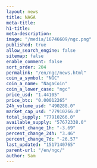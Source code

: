 ```yaml
---
layout: news
title: NAGA
meta-title: 
h1-title: 
meta-description: 
image: "/media/16746609/ngc.png"
published: true
allow_search_engine: false
sitemap: false
enable_comment: false
sort_order: 204
permalink: "/en/ngc/news.html"
coin_a_symbol: "NGC"
coin_a_name: "NagaCoin"
coin_a_lower_case: "ngc"
price_usd: "1.44105"
price_btc: "0.00012265"
24h_volume_usd: "490288.0"
market_cap_usd: "77910266.0"
total_supply: "77910266.0"
available_supply: "57672338.0"
percent_change_1h: "-3.69"
percent_change_24h: "3.46"
percent_change_7d: "-26.57"
last_updated: "1517140765"
parent-url: "/en/ngc/"
author: Sam
---
```


